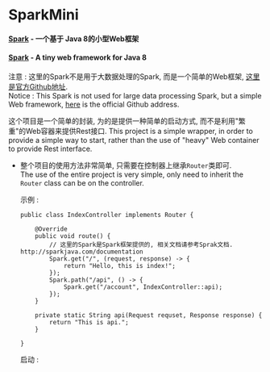 # SparkMini

#### [Spark][1] - 一个基于 Java 8的小型Web框架
#### [Spark][1] - A tiny web framework for Java 8


注意 : 这里的Spark不是用于大数据处理的Spark, 而是一个简单的Web框架, [这里是官方Github地址][1].  
Notice : This Spark is not used for large data processing Spark, but a simple Web framework, [here][1] is the official Github address.  

这个项目是一个简单的封装, 为的是提供一种简单的启动方式, 而不是利用"繁重"的Web容器来提供Rest接口.
This project is a simple wrapper, in order to provide a simple way to start, rather than the use of "heavy" Web container to provide Rest interface.  

 - 整个项目的使用方法非常简单, 只需要在控制器上继承```Router```类即可.  
   The use of the entire project is very simple, only need to inherit the ```Router``` class can be on the controller.

    示例 :
    ```
    public class IndexController implements Router {
    
    	@Override
    	public void route() {
			// 这里的Spark是Spark框架提供的, 相关文档请参考Sprak文档. http://sparkjava.com/documentation
			Spark.get("/", (request, response) -> {
    			return "Hello, this is index!";
    		});
    		Spark.path("/api", () -> {
    			Spark.get("/account", IndexController::api);
    		});
    	}
    
    	private static String api(Request requset, Response response) {
    		return "This is api.";
    	}
    	
    }
    ```
    启动 :
    ```
    
    ```

  [1]: https://github.com/perwendel/spark
  [2]: http://sparkjava.com/documentation